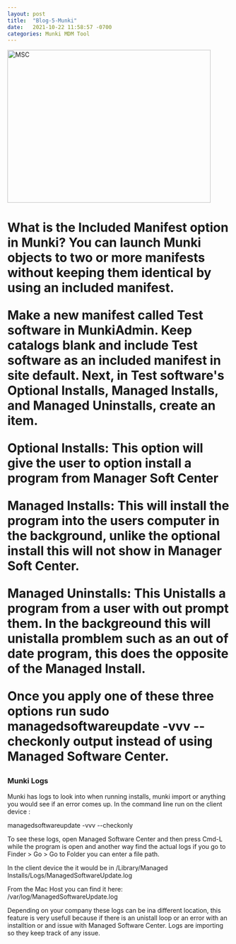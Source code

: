 ```yaml
---
layout: post
title:  "Blog-5-Munki"
date:   2021-10-22 11:58:57 -0700
categories: Munki MDM Tool
---
```


<img src="https://www.alansiu.net/munkiguide/wp-content/uploads/2019/01/munkiadmin05.png" alt="MSC" width="460" height="345">



<h1>What is the Included Manifest option in Munki?</h>
You can launch Munki objects to two or more manifests without keeping them 
identical by using an included manifest.

Make a new manifest called Test software in MunkiAdmin. Keep catalogs blank and include Test software as an included manifest in site default. Next, in Test software's Optional Installs, Managed Installs, and Managed Uninstalls, create an item.

Optional Installs: This option will give the user to option install a program from Manager Soft Center

Managed Installs:  This will install the program into the users computer in the background, unlike the optional install this will not show in Manager Soft Center.

Managed Uninstalls: This Unistalls a program from a user with out prompt them. In the backgreound this will unistalla promblem such as an out of date program, this does the opposite of the Managed Install.

 Once you apply one of these three options run
 sudo managedsoftwareupdate -vvv --checkonly 
 output instead of using Managed Software Center.

<h3>Munki Logs </h3>
Munki has logs to look into when running installs, munki import or anything you would see if an error comes up. In the command line run on the client device :

managedsoftwareupdate -vvv --checkonly

To see these logs, open Managed Software Center and then press Cmd-L while the program is open and another way find the actual logs if you go to 
Finder > Go > Go to Folder
 you can enter a file path.

 In the client device the it would be in 
 /Library/Managed Installs/Logs/ManagedSoftwareUpdate.log

 From the Mac Host you can find it here:
 /var/log/ManagedSoftwareUpdate.log

Depending on your company these logs can be ina different location, this feature is very usefull because if there is an unistall loop or an error with an installtion or and issue with Managed Software Center. Logs are  importing so they keep track of any issue.